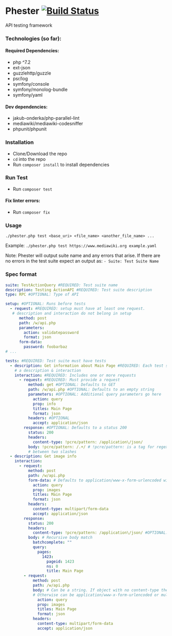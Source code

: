 # Phester [![Build Status](https://travis-ci.org/clarakosi/Phester.svg?branch=master)](https://travis-ci.org/clarakosi/Phester)

API testing framework


### Technologies (so far):
#### Required Dependencies:
- php ^7.2
- ext-json
- guzzlehttp/guzzle
- psr/log
- symfony/console
- symfony/monolog-bundle
- symfony/yaml

#### Dev dependencies:
- jakub-onderka/php-parallel-lint
- mediawiki/mediawiki-codesniffer
- phpunit/phpunit


### Installation
- Clone/Download the repo
- `cd` into the repo
- Run `composer install` to install dependencies

### Run Test
- Run `composer test`

#### Fix linter errors:
- Run `composer fix`

### Usage
`./phester.php test <base_uri> <file_name> <another_file_name> ...`

Example: `./phester.php test https://www.mediawiki.org example.yaml`

Note: Phester will output suite name and any errors that arise. If there are no errors in the test suite expect an output as:
`- Suite: Test Suite Name`

### Spec format

```yaml
suite: TestActionQuery #REQUIRED: Test suite name
description: Testing ActionAPI #REQUIRED: Test suite description
type: RPC #OPTIONAL: Type of API 

setup: #OPTIONAL: Runs before tests
  - request: #REQUIRED: setup must have at least one request. 
   # description and interaction do not belong in setup
      method: post
      path: /w/api.php
      parameters:
        action: validatepassword
        format: json
      form-data:
        password: foobarbaz
# ...

tests: #REQUIRED: Test suite must have tests
  - description: Get information about Main Page #REQUIRED: Each test sequence must have
    # a description & interaction
    interaction: #REQUIRED: Includes one or more requests 
      - request: #REQUIRED: Must provide a request
          method: get #OPTIONAL: Defaults to GET
          path: /w/api.php #OPTIONAL: Defaults to an empty string
          parameters: #OPTIONAL: Additional query parameters go here
            action: query
            prop: info
            titles: Main Page
            format: json
          headers: #OPTIONAL
            accept: application/json
        response: #OPTIONAL: Defaults to a status 200
          status: 200
          headers:
            content-type: !pcre/pattern: /application\/json/
          body: !pcre/pattern: /.+/ # !pcre/pattern: is a tag for regex. The pattern must be
          # between two slashes
  - description: Get image info
    interaction:
      - request:
          method: post
          path: /w/api.php
          form-data: # Defaults to application/www-x-form-urlencoded without a specified content-type
            action: query
            prop: images
            titles: Main Page
            format: json
          headers:
            content-type: multipart/form-data
            accept: application/json
        response:
          status: 200
          headers:
            content-type: !pcre/pattern: /application\/json/ #OPTIONAL: Defaults to application/json when response body is an object
          body: # Recursive body match
            batchcomplete: ""
            query:
              pages:
                1423:
                  pageid: 1423
                  ns: 0
                  title: Main Page
        - request:
            method: post
            path: /w/api.php
            body: # Can be a string. If object with no content-type then it defaults to application/json. 
            # Otherwise can be application/www-x-form-urlencoded or multipart/form-data
              action: query
              prop: images
              titles: Main Page
              format: json
            headers:
              content-type: multipart/form-data
              accept: application/json
```
